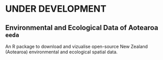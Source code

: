 # UNDER DEVELOPMENT

## **E**nvironmental and **E**cological **D**ata of **A**otearoa `eeda`


An R package to download and vizualise open-source New Zealand (Aotearoa) environmental and ecological spatial data.